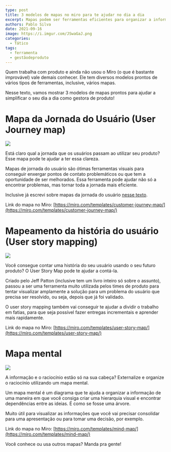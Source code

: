 ```yaml
---
type: post
title: 3 modelos de mapas no miro para te ajudar no dia a dia
excerpt: Mapas podem ser ferramentas eficientes para organizar a informação
authors: Pablo Silva
date: 2021-09-16
image: https://i.imgur.com/JSwaGaJ.png
categories:
  - Tático
tags:
  - ferramenta
  - gestãodeproduto
---
```


Quem trabalha com produto e ainda não usou o Miro (o que é bastante improvável) vale demais conhecer. Ele tem diversos modelos prontos de vários tipos de ferramentas, inclusive, vários mapas.

Nesse texto, vamos mostrar 3 modelos de mapas prontos para ajudar a simplificar o seu dia a dia como gestora de produto!

# Mapa da Jornada do Usuário (User Journey map)

![](/images/posts/3-modelos-de-mapas-no-miro-para-te-ajudar-no-dia-a-dia-1.png)

Está claro qual a jornada que os usuários passam ao utilizar seu produto? Esse mapa pode te ajudar a ter essa clareza.

Mapas de jornada do usuário são ótimas ferramentas visuais para conseguir enxergar pontos de contato problemáticos ou que tem a oportunidade de ser melhorados. Essa ferramenta pode ajudar não só a encontrar problemas, mas tornar toda a jornada mais eficiente.

Inclusive já escrevi sobre mapas da jornada do usuário [nesse texto](https://productoversee.com/visualizando-problemas-e-oportunidades-com-mapas-da-jornada-do-usuario/).

Link do mapa no Miro: [https://miro.com/templates/customer-journey-map/](https://miro.com/templates/customer-journey-map/)


# Mapeamento da história do usuário (User story mapping)

![](/images/posts/3-modelos-de-mapas-no-miro-para-te-ajudar-no-dia-a-dia-2.png)

Você consegue contar uma história do seu usuário usando o seu futuro produto? O User Story Map pode te ajudar a contá-la.

Criado pelo Jeff Patton (inclusive tem um livro inteiro só sobre o assunto), passou a ser uma ferramenta muito utilizada pelos times de produto para tentar visualizar amplamente a solução para um problema do usuário que precisa ser resolvido, ou seja, depois que já foi validado.

O user story mapping também vai conseguir te ajudar a dividir o trabalho em fatias, para que seja possível fazer entregas incrementais e aprender mais rapidamente.

Link do mapa no Miro: [https://miro.com/templates/user-story-map/](https://miro.com/templates/user-story-map/)

# Mapa mental

![](/images/posts/3-modelos-de-mapas-no-miro-para-te-ajudar-no-dia-a-dia-3.png)

A informação e o raciocínio estão só na sua cabeça? Externalize e organize o raciocínio utilizando um mapa mental.

Um mapa mental é um diagrama que te ajuda a organizar a informação de uma maneira em que você consiga criar uma hierarquia visual e encontrar dependências entre as ideias. É como se fosse uma árvore.

Muito útil para visualizar as informações que você vai precisar consolidar para uma apresentação ou para tomar uma decisão, por exemplo.

Link do mapa no Miro: [https://miro.com/templates/mind-map/](https://miro.com/templates/mind-map/)


Você conhece ou usa outros mapas? Manda pra gente!